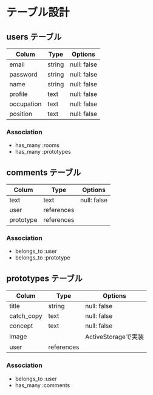 # テーブル設計

## users テーブル

| Colum      | Type   | Options     |
| ---------- | ------ | ----------- | 
| email      | string | null: false |
| password   | string | null: false |
| name       | string | null: false |
| profile    | text   | null: false |
| occupation | text   | null: false |
| position   | text   | null: false |

### Association

- has_many :rooms
- has_many :prototypes

## comments テーブル

| Colum     | Type       | Options     | 
| --------- | ---------- | ----------- |
| text      | text       | null: false |
| user      | references |             |
| prototype | references |             |

### Association

- belongs_to :user
- belongs_to :prototype

## prototypes テーブル

| Colum      | Type       | Options            | 
| ---------- | ---------- | ------------------ |
| title      | string     | null: false        |
| catch_copy | text       | null: false        |
| concept    | text       | null: false        |
| image      |            | ActiveStorageで実装 |
| user       | references |                    |

### Association

- belongs_to :user
- has_many :comments



